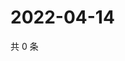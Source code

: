 # 2022-04-14

共 0 条

<!-- BEGIN WEIBO -->
<!-- 最后更新时间 Thu Apr 14 2022 09:19:34 GMT+0800 (China Standard Time) -->

<!-- END WEIBO -->

